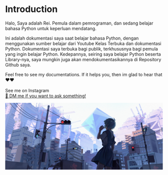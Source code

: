 <h1>Introduction</h1>

Halo, Saya adalah Rei. Pemula dalam pemrograman, dan sedang belajar bahasa Python untuk keperluan mendatang.  

Ini adalah dokumentasi saya saat belajar bahasa Python, dengan menggunakan sumber belajar dari Youtube Kelas Terbuka dan dokumentasi Python. 
Dokumentasi saya terbuka bagi publik, terkhususnya bagi pemula yang ingin belajar Python. 
Kedepannya, seiring saya belajar Python beserta Library-nya, saya mungkin juga akan mendokumentasikannya di Repository Github saya. 

Feel free to see my documentations. If it helps you, then im glad to hear that ❤️❤️
<br>
<br>
See me on Instagram
<br>
<a href ="https://www.instagram.com/reiyuii_/">📩 DM me if you want to ask something!</a>

<img src="1394980.jpg"></img>
